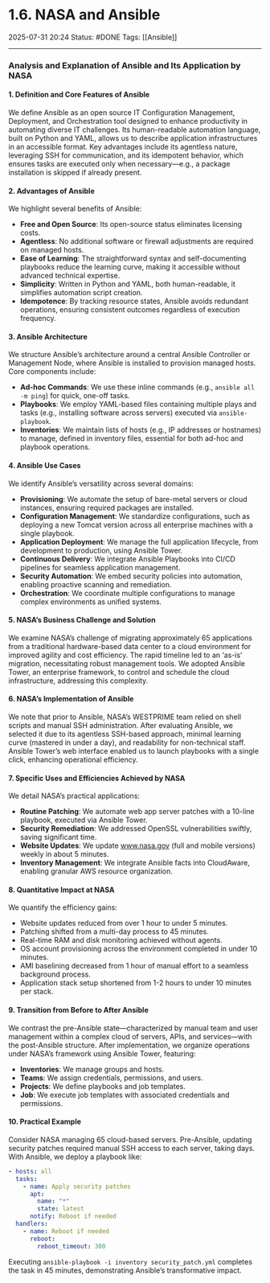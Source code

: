 # 1.6. NASA and Ansible

2025-07-31 20:24
Status: #DONE 
Tags: [[Ansible]]

---
### Analysis and Explanation of Ansible and Its Application by NASA

#### 1. Definition and Core Features of Ansible
We define Ansible as an open source IT Configuration Management, Deployment, and Orchestration tool designed to enhance productivity in automating diverse IT challenges. Its human-readable automation language, built on Python and YAML, allows us to describe application infrastructures in an accessible format. Key advantages include its agentless nature, leveraging SSH for communication, and its idempotent behavior, which ensures tasks are executed only when necessary—e.g., a package installation is skipped if already present.

#### 2. Advantages of Ansible
We highlight several benefits of Ansible:
- **Free and Open Source**: Its open-source status eliminates licensing costs.
- **Agentless**: No additional software or firewall adjustments are required on managed hosts.
- **Ease of Learning**: The straightforward syntax and self-documenting playbooks reduce the learning curve, making it accessible without advanced technical expertise.
- **Simplicity**: Written in Python and YAML, both human-readable, it simplifies automation script creation.
- **Idempotence**: By tracking resource states, Ansible avoids redundant operations, ensuring consistent outcomes regardless of execution frequency.

#### 3. Ansible Architecture
We structure Ansible’s architecture around a central Ansible Controller or Management Node, where Ansible is installed to provision managed hosts. Core components include:
- **Ad-hoc Commands**: We use these inline commands (e.g., `ansible all -m ping`) for quick, one-off tasks.
- **Playbooks**: We employ YAML-based files containing multiple plays and tasks (e.g., installing software across servers) executed via `ansible-playbook`.
- **Inventories**: We maintain lists of hosts (e.g., IP addresses or hostnames) to manage, defined in inventory files, essential for both ad-hoc and playbook operations.

#### 4. Ansible Use Cases
We identify Ansible’s versatility across several domains:
- **Provisioning**: We automate the setup of bare-metal servers or cloud instances, ensuring required packages are installed.
- **Configuration Management**: We standardize configurations, such as deploying a new Tomcat version across all enterprise machines with a single playbook.
- **Application Deployment**: We manage the full application lifecycle, from development to production, using Ansible Tower.
- **Continuous Delivery**: We integrate Ansible Playbooks into CI/CD pipelines for seamless application management.
- **Security Automation**: We embed security policies into automation, enabling proactive scanning and remediation.
- **Orchestration**: We coordinate multiple configurations to manage complex environments as unified systems.

#### 5. NASA’s Business Challenge and Solution
We examine NASA’s challenge of migrating approximately 65 applications from a traditional hardware-based data center to a cloud environment for improved agility and cost efficiency. The rapid timeline led to an ‘as-is’ migration, necessitating robust management tools. We adopted Ansible Tower, an enterprise framework, to control and schedule the cloud infrastructure, addressing this complexity.

#### 6. NASA’s Implementation of Ansible
We note that prior to Ansible, NASA’s WESTPRIME team relied on shell scripts and manual SSH administration. After evaluating Ansible, we selected it due to its agentless SSH-based approach, minimal learning curve (mastered in under a day), and readability for non-technical staff. Ansible Tower’s web interface enabled us to launch playbooks with a single click, enhancing operational efficiency.

#### 7. Specific Uses and Efficiencies Achieved by NASA
We detail NASA’s practical applications:
- **Routine Patching**: We automate web app server patches with a 10-line playbook, executed via Ansible Tower.
- **Security Remediation**: We addressed OpenSSL vulnerabilities swiftly, saving significant time.
- **Website Updates**: We update www.nasa.gov (full and mobile versions) weekly in about 5 minutes.
- **Inventory Management**: We integrate Ansible facts into CloudAware, enabling granular AWS resource organization.

#### 8. Quantitative Impact at NASA
We quantify the efficiency gains:
- Website updates reduced from over 1 hour to under 5 minutes.
- Patching shifted from a multi-day process to 45 minutes.
- Real-time RAM and disk monitoring achieved without agents.
- OS account provisioning across the environment completed in under 10 minutes.
- AMI baselining decreased from 1 hour of manual effort to a seamless background process.
- Application stack setup shortened from 1-2 hours to under 10 minutes per stack.

#### 9. Transition from Before to After Ansible
We contrast the pre-Ansible state—characterized by manual team and user management within a complex cloud of servers, APIs, and services—with the post-Ansible structure. After implementation, we organize operations under NASA’s framework using Ansible Tower, featuring:
- **Inventories**: We manage groups and hosts.
- **Teams**: We assign credentials, permissions, and users.
- **Projects**: We define playbooks and job templates.
- **Job**: We execute job templates with associated credentials and permissions.

#### 10. Practical Example
Consider NASA managing 65 cloud-based servers. Pre-Ansible, updating security patches required manual SSH access to each server, taking days. With Ansible, we deploy a playbook like:
```yaml
- hosts: all
  tasks:
    - name: Apply security patches
      apt:
        name: "*"
        state: latest
      notify: Reboot if needed
  handlers:
    - name: Reboot if needed
      reboot:
        reboot_timeout: 300
```
Executing `ansible-playbook -i inventory security_patch.yml` completes the task in 45 minutes, demonstrating Ansible’s transformative impact.